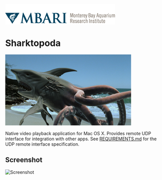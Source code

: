![MBARI logo](docs/images/logo-mbari-3b.png)

# Sharktopoda

![Sharktopoda](docs/images/Sharktopus_2.png)


Native video playback application for Mac OS X. Provides remote UDP interface for integration with other apps. See [REQUIREMENTS.md](docs/REQUIREMENTS.md) for the UDP remote interface specification.

## Screenshot

![Screenshot](docs/iamges/Sharktopus.png)


